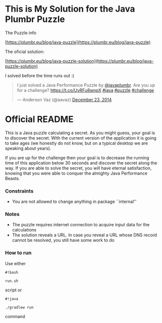 # This is My Solution for the Java Plumbr Puzzle # 

The Puzzle info

[https://plumbr.eu/blog/java-puzzle](https://plumbr.eu/blog/java-puzzle)


The oficial solution: 

[https://plumbr.eu/blog/java-puzzle-solution](https://plumbr.eu/blog/java-puzzle-solution)

I solved before the time runs out :)

<blockquote class="twitter-tweet" lang="en"><p>I just solved a Java Performance Puzzle by <a href="https://twitter.com/JavaPlumbr">@javaplumbr</a>. Are you up for a challenge? <a href="https://t.co/UvRFu8wnpX">https://t.co/UvRFu8wnpX</a>&#10;<a href="https://twitter.com/hashtag/java?src=hash">#java</a> <a href="https://twitter.com/hashtag/puzzle?src=hash">#puzzle</a> <a href="https://twitter.com/hashtag/challenge?src=hash">#challenge</a></p>&mdash; Anderson Vaz (@aavaz) <a href="https://twitter.com/aavaz/status/547450178752372737">December 23, 2014</a></blockquote>
<script></script>

<script async src="//platform.twitter.com/widgets.js" charset="utf-8"></script>

# Official README #

This is a Java puzzle calculating a secret. As you might guess, your goal is to discover the secret. With the current version of the application it is going to take ages (we honestly do not know, but on a typical desktop we are speaking about years).

If you are up for the challenge then your goal is to decrease the running time of this application below 30 seconds and discover the secret along the way. If you are able to solve the secret, you will have eternal satisfaction, knowing that you were able to conquer the almighty Java Performance Beasts.

### Constraints ###

* You are not allowed to change anything in package ``internal''

### Notes ###
 * The puzzle requires internet connection to acquire input data for the calculations
 * The solution reveals a URL. In case you reveal a URL whose DNS record cannot be resolved, you still have some work to do
 

### How to run ###
Use either 
```
#!bash

run.sh
```
 script or 
```
#!java

./gradlew run
```
 command